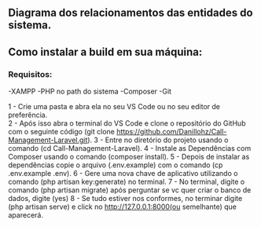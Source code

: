 
## Diagrama dos relacionamentos das entidades do sistema.

## Como instalar a build em sua máquina:

### Requisitos:
-XAMPP
-PHP no path do sistema
-Composer
-Git

1 - Crie uma pasta e abra ela no seu VS Code ou no seu editor de preferência.<br>
2 - Após isso abra o terminal do VS Code e clone o repositório do GitHub com o seguinte código (git clone https://github.com/Danillohz/Call-Management-Laravel.git).
3 - Entre no diretório do projeto usando o comando (cd Call-Management-Laravel).
4 - Instale as Dependências com Composer usando o comando (composer install).
5 - Depois de instalar as dependências copie o arquivo (.env.example) com o comando (cp .env.example .env).
6 - Gere uma nova chave de aplicativo utilizando o comando (php artisan key:generate) no terminal.
7 - No terminal, digite o comando (php artisan migrate) após perguntar se vc quer criar o banco de dados, digite (yes)
8 - Se tudo estiver nos conformes, no terminar digite (php artisan serve) e click no http://127.0.0.1:8000(ou semelhante) que aparecerá.
